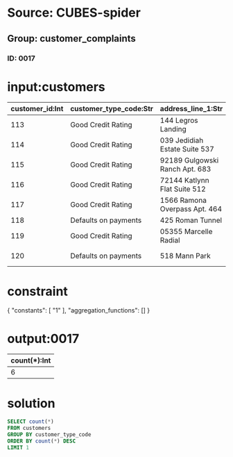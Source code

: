 # Source: CUBES-spider
## Group: customer_complaints
### ID: 0017

# input:customers

| customer_id:Int | customer_type_code:Str | address_line_1:Str | address_line_2:Str | town_city:Str | state:Str | email_address:Str | phone_number:Str |
|---|---|---|---|---|---|---|---|
| 113 | Good Credit Rating | 144 Legros Landing | Apt. 551 | Maryamport | Kansas | hsteuber@example.org | 06963347450 |
| 114 | Good Credit Rating | 039 Jedidiah Estate Suite 537 | Apt. 245 | Sauerberg | Hawaii | cayla.satterfield@example.net | 470-803-0244 |
| 115 | Good Credit Rating | 92189 Gulgowski Ranch Apt. 683 | Apt. 828 | Tyreekhaven | Tennessee | vida86@example.com | 997.698.4779x882 |
| 116 | Good Credit Rating | 72144 Katlynn Flat Suite 512 | Suite 959 | Hansenbury | Tennessee | vbogisich@example.org | 548.373.3603x59134 |
| 117 | Good Credit Rating | 1566 Ramona Overpass Apt. 464 | Suite 151 | North Alisaville | Florida | ubeier@example.org | 044-468-4549 |
| 118 | Defaults on payments | 425 Roman Tunnel | Apt. 495 | Funkstad | Colorado | lavonne.frami@example.com | +38(3)9011433816 |
| 119 | Good Credit Rating | 05355 Marcelle Radial | Suite 054 | Port Joshuah | Pennsylvania | paige.hyatt@example.com | 1-369-302-7623x576 |
| 120 | Defaults on payments | 518 Mann Park | Suite 035 | West Annamariestad | Iowa | rzulauf@example.org | 578.019.7943x328 |

# constraint

{
  "constants": [
    "1"
  ],
  "aggregation_functions": []
}

# output:0017

| count(*):Int |
|---|
| 6 |

# solution

```sql
SELECT count(*)
FROM customers
GROUP BY customer_type_code
ORDER BY count(*) DESC
LIMIT 1
```
